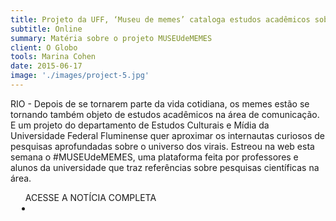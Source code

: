 ```yaml
---
title: Projeto da UFF, ‘Museu de memes’ cataloga estudos acadêmicos sobre virais da web
subtitle: Online
summary: Matéria sobre o projeto MUSEUdeMEMES
client: O Globo
tools: Marina Cohen
date: 2015-06-17
image: './images/project-5.jpg'
---
```


RIO - Depois de se tornarem parte da vida cotidiana, os memes estão se tornando também objeto de estudos acadêmicos na área de comunicação. E um projeto do departamento de Estudos Culturais e Mídia da Universidade Federal Fluminense quer aproximar os internautas curiosos de pesquisas aprofundadas sobre o universo dos virais. Estreou na web esta semana o #MUSEUdeMEMES, uma plataforma feita por professores e alunos da universidade que traz referências sobre pesquisas científicas na área.           

<div class="post__share">
  <ul class="share__list list-reset">ACESSE A NOTÍCIA COMPLETA 
<li class="share__item" style="margin-left: 10px"> 
      <a class="share__link share__facebook" style="background: #fa5657" href="
        http://oglobo.globo.com/sociedade/tecnologia/projeto-da-uff-museu-de-memes-cataloga-estudos-academicos-sobre-virais-da-web-16471054
        " onclick="window.open(this.href, 'pop-up', 'left=20,top=20,width=500,height=500,toolbar=1,resizable=0'); return false;" title="Link" rel="nofollow"><i class="fa-solid fa-link"></i></a>
    </li></ul></div>

<!-- <div class="gallery-box">
  <div class="gallery">
    <img src="/clipping/images/example-1.jpg" loading="lazy" alt="Project">
    <img src="/clipping/images/example-2.jpg" loading="lazy" alt="Project">
  </div>
  <em>Gallery / <a href="https://www.freepik.com/" target="_blank">Freepic</a></em>
</div>
-->
